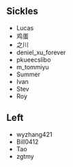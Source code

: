 ## Sickles
- Lucas
- 鸡蛋
- 之川
- deniel_xu_forever
- pkueecslibo
- m_tommiyu
- Summer
- Ivan
- Stev
- Roy

## Left
- wyzhang421
- Bill0412
- Tao
- zgtmy

